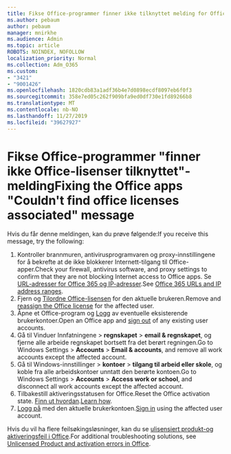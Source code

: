 ```yaml
---
title: Fikse Office-programmer finner ikke tilknyttet melding for Office-lisenser
ms.author: pebaum
author: pebaum
manager: mnirkhe
ms.audience: Admin
ms.topic: article
ROBOTS: NOINDEX, NOFOLLOW
localization_priority: Normal
ms.collection: Adm_O365
ms.custom:
- "3421"
- "9001426"
ms.openlocfilehash: 1820cdb83a1adf36b4e7d0898ecdf8097eb6f0f3
ms.sourcegitcommit: 358e7ed05c262f909bfa9ed0df730e1fd89266b8
ms.translationtype: MT
ms.contentlocale: nb-NO
ms.lasthandoff: 11/27/2019
ms.locfileid: "39627927"
---
```

# <a name="fixing-the-office-apps-couldnt-find-office-licenses-associated-message"></a><span data-ttu-id="dc92b-102">Fikse Office-programmer "finner ikke Office-lisenser tilknyttet"-melding</span><span class="sxs-lookup"><span data-stu-id="dc92b-102">Fixing the Office apps "Couldn't find office licenses associated" message</span></span>

<span data-ttu-id="dc92b-103">Hvis du får denne meldingen, kan du prøve følgende:</span><span class="sxs-lookup"><span data-stu-id="dc92b-103">If you receive this message, try the following:</span></span>

1. <span data-ttu-id="dc92b-104">Kontroller brannmuren, antivirusprogramvaren og proxy-innstillingene for å bekrefte at de ikke blokkerer Internett-tilgang til Office-apper.</span><span class="sxs-lookup"><span data-stu-id="dc92b-104">Check your firewall, antivirus software, and proxy settings to confirm that they are not blocking Internet access to Office apps.</span></span> <span data-ttu-id="dc92b-105">Se [URL-adresser for Office 365 og IP-adresser](https://docs.microsoft.com/office365/enterprise/urls-and-ip-address-ranges).</span><span class="sxs-lookup"><span data-stu-id="dc92b-105">See [Office 365 URLs and IP address ranges](https://docs.microsoft.com/office365/enterprise/urls-and-ip-address-ranges).</span></span>
2. <span data-ttu-id="dc92b-106">Fjern og [Tilordne Office-lisensen](https://docs.microsoft.com/office365/admin/manage/assign-licenses-to-users) for den aktuelle brukeren.</span><span class="sxs-lookup"><span data-stu-id="dc92b-106">Remove and [reassign the Office license](https://docs.microsoft.com/office365/admin/manage/assign-licenses-to-users) for the affected user.</span></span> 
3. <span data-ttu-id="dc92b-107">Åpne et Office-program og [Logg](https://support.office.com/article/5a20dc11-47e9-4b6f-945d-478cb6d92071) av eventuelle eksisterende brukerkontoer.</span><span class="sxs-lookup"><span data-stu-id="dc92b-107">Open an Office app and [sign out](https://support.office.com/article/5a20dc11-47e9-4b6f-945d-478cb6d92071) of any existing user accounts.</span></span>
4. <span data-ttu-id="dc92b-108">Gå til Vinduer Innfatningene > **regnskapet** > **email & regnskapet**, og fjerne alle arbeide regnskapet bortsett fra det berørt regningen.</span><span class="sxs-lookup"><span data-stu-id="dc92b-108">Go to Windows Settings > **Accounts** > **Email & accounts**, and remove all work accounts except the affected account.</span></span>
5. <span data-ttu-id="dc92b-109">Gå til Windows-innstillinger > **kontoer** > **tilgang til arbeid eller skole**, og koble fra alle arbeidskontoer unntatt den berørte kontoen.</span><span class="sxs-lookup"><span data-stu-id="dc92b-109">Go to Windows Settings > **Accounts** > **Access work or school**, and disconnect all work accounts except the affected account.</span></span>
6. <span data-ttu-id="dc92b-110">Tilbakestill aktiveringsstatusen for Office.</span><span class="sxs-lookup"><span data-stu-id="dc92b-110">Reset the Office activation state.</span></span> <span data-ttu-id="dc92b-111">[Finn ut hvordan](https://docs.microsoft.com/office365/troubleshoot/activation/reset-office-365-proplus-activation-state).</span><span class="sxs-lookup"><span data-stu-id="dc92b-111">[Learn how](https://docs.microsoft.com/office365/troubleshoot/activation/reset-office-365-proplus-activation-state).</span></span>
7. <span data-ttu-id="dc92b-112">[Logg på](https://support.office.com/article/628ea040-f265-49de-b986-be09c3ebf8a9) med den aktuelle brukerkontoen.</span><span class="sxs-lookup"><span data-stu-id="dc92b-112">[Sign in](https://support.office.com/article/628ea040-f265-49de-b986-be09c3ebf8a9) using the affected user account.</span></span>

<span data-ttu-id="dc92b-113">Hvis du vil ha flere feilsøkingsløsninger, kan du se [ulisensiert produkt-og aktiveringsfeil i Office](https://support.office.com/Article/0d23d3c0-c19c-4b2f-9845-5344fedc4380).</span><span class="sxs-lookup"><span data-stu-id="dc92b-113">For additional troubleshooting solutions, see [Unlicensed Product and activation errors in Office](https://support.office.com/Article/0d23d3c0-c19c-4b2f-9845-5344fedc4380).</span></span>